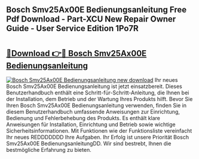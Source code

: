 ## Bosch Smv25Ax00E Bedienungsanleitung Free Pdf Download - Part-XCU New Repair Owner Guide - User Service Edition 1Po7R

# <h2><a href="http://df4t48l.blite.top/?on=Bosch+Smv25Ax00E+Bedienungsanleitung">🔗Download 👉🔴 Bosch Smv25Ax00E Bedienungsanleitung</a></h2>

[![Bosch Smv25Ax00E Bedienungsanleitung new download](https://i.imgur.com/lujVjoI.png)](http://df4t48l.blite.top/?on=Bosch+Smv25Ax00E+Bedienungsanleitung)
Ihr neues Bosch Smv25Ax00E Bedienungsanleitung ist jetzt einsatzbereit. Dieses Benutzerhandbuch enthält eine Schritt-für-Schritt-Anleitung, die Ihnen bei der Installation, dem Betrieb und der Wartung Ihres Produkts hilft. Bevor Sie Ihren Bosch Smv25Ax00E Bedienungsanleitung verwenden, finden Sie in diesem Benutzerhandbuch umfassende Anweisungen zur Einrichtung, Bedienung und Fehlerbehebung des Produkts. Es enthält klare Anweisungen für Installation, Einrichtung und Betrieb sowie wichtige Sicherheitsinformationen. Mit Funktionen wie der Funktionsliste vereinfacht Ihr neues REDDDDDDD Ihre Aufgaben. Ihr Erfolg ist unsere Priorität Bosch Smv25Ax00E BedienungsanleitungDD. Wir sind bestrebt, Ihnen die bestmögliche Erfahrung zu bieten.
